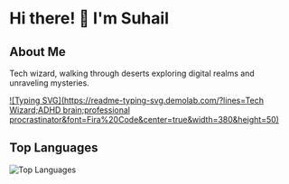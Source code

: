 # Hi there! 👋 I'm Suhail



## About Me

Tech wizard, walking through deserts exploring digital realms and unraveling mysteries.

[![Typing SVG](https://readme-typing-svg.demolab.com/?lines=Tech Wizard;ADHD brain;professional procrastinator&font=Fira%20Code&center=true&width=380&height=50)](https://git.io/typing-svg)

## Top Languages

![Top Languages](https://github-readme-stats.vercel.app/api/top-langs/?username=binghzal&layout=compact&theme=default)

